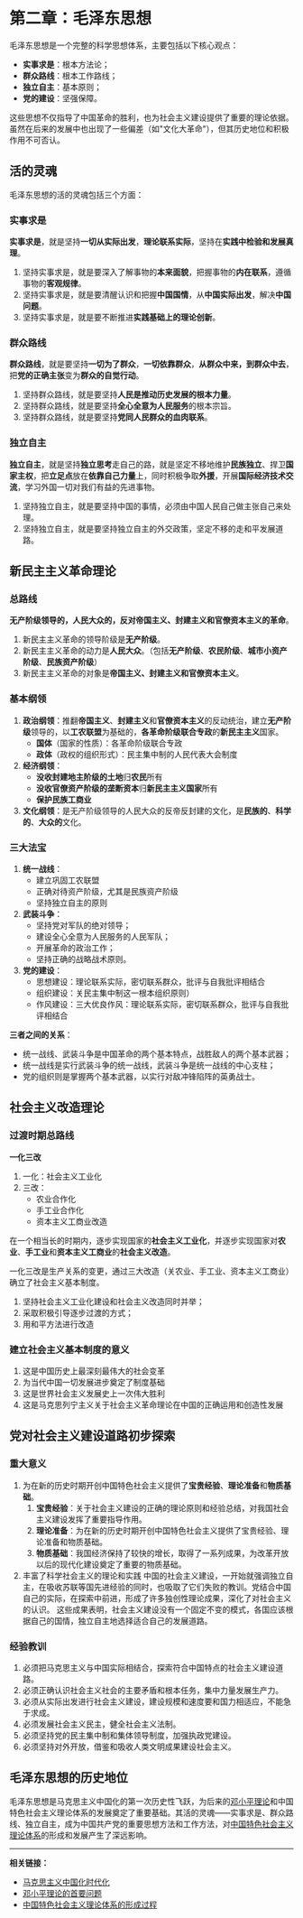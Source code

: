 # 第二章：毛泽东思想

毛泽东思想是一个完整的科学思想体系，主要包括以下核心观点：

- **实事求是**：根本方法论；
- **群众路线**：根本工作路线；
- **独立自主**：基本原则；
- **党的建设**：坚强保障。

这些思想不仅指导了中国革命的胜利，也为社会主义建设提供了重要的理论依据。虽然在后来的发展中也出现了一些偏差（如"文化大革命"），但其历史地位和积极作用不可否认。

## 活的灵魂

毛泽东思想的活的灵魂包括三个方面：

### 实事求是

**实事求是**，就是坚持**一切从实际出发**，**理论联系实际**，坚持在**实践中检验和发展真理**。

1. 坚持实事求是，就是要深入了解事物的**本来面貌**，把握事物的**内在联系**，遵循事物的**客观规律**。
2. 坚持实事求是，就是要清醒认识和把握**中国国情**，从**中国实际出发**，解决**中国问题**。
3. 坚持实事求是，就是要不断推进**实践基础上的理论创新**。

### 群众路线

**群众路线**，就是要坚持**一切为了群众**，**一切依靠群众**，**从群众中来，到群众中去**，把**党的正确主张**变为**群众的自觉行动**。

1. 坚持群众路线，就是要坚持**人民是推动历史发展的根本力量**。
2. 坚持群众路线，就是要坚持**全心全意为人民服务**的根本宗旨。
3. 坚持群众路线，就是要坚持**党同人民群众的血肉联系**。

### 独立自主

**独立自主**，就是坚持**独立思考**走自己的路，就是坚定不移地维护**民族独立**、捍卫**国家主权**，把**立足点**放在**依靠自己力量**上，同时积极争取**外援**，开展**国际经济技术交流**，学习外国一切对我们有益的先进事物。

1. 坚持独立自主，就是要坚持中国的事情，必须由中国人民自己做主张自己来处理。
2. 坚持独立自主，就是要坚持独立自主的外交政策，坚定不移的走和平发展道路。

## 新民主主义革命理论

### 总路线

**无产阶级领导的，人民大众的，反对帝国主义、封建主义和官僚资本主义的革命**。

1. 新民主主义革命的领导阶级是**无产阶级**。
2. 新民主主义革命的动力是**人民大众**。（包括**无产阶级**、**农民阶级**、**城市小资产阶级**、**民族资产阶级**）
3. 新民主主义革命的对象是**帝国主义、封建主义和官僚资本主义**。

### 基本纲领

1. **政治纲领**：推翻**帝国主义**、**封建主义**和**官僚资本主义**的反动统治，建立**无产阶级**领导的，以**工农联盟**为基础的，**各革命阶级联合专政**的**新民主主义**国家。
   - **国体**（国家的性质）：各革命阶级联合专政
   - **政体**（政权的组织形式）：民主集中制的人民代表大会制度
2. **经济纲领**：
   - **没收封建地主阶级的土地**归**农民**所有
   - **没收官僚资产阶级的垄断资本**归**新民主主义国家**所有
   - **保护民族工商业**
3. **文化纲领**：是无产阶级领导的人民大众的反帝反封建的文化，是**民族的**、**科学的**、**大众的**文化。

### 三大法宝

1. **统一战线**：
   - 建立巩固工农联盟
   - 正确对待资产阶级，尤其是民族资产阶级
   - 坚持独立自主的原则
2. **武装斗争**：
   - 坚持党对军队的绝对领导；
   - 建设全心全意为人民服务的人民军队；
   - 开展革命的政治工作；
   - 坚持正确的战略战术原则。
3. **党的建设**：
   - 思想建设：理论联系实际，密切联系群众，批评与自我批评相结合
   - 组织建设：关民主集中制这一根本组织原则）
   - 作风建设：三大优良作风：理论联系实际，密切联系群众，批评与自我批评相结合

**三者之间的关系**：

- 统一战线、武装斗争是中国革命的两个基本特点，战胜敌人的两个基本武器；
- 统一战线是实行武装斗争的统一战线，武装斗争是统一战线的中心支柱；
- 党的组织则是掌握两个基本武器，以实行对敌冲锋陷阵的英勇战士。

## 社会主义改造理论

### 过渡时期总路线
**一化三改**

1. 一化：社会主义工业化
2. 三改：
   - 农业合作化
   - 手工业合作化
   - 资本主义工商业改造

在一个相当长的时期内，逐步实现国家的**社会主义工业化**，并逐步实现国家对**农业**、**手工业**和**资本主义工商业**的**社会主义改造**。

一化三改是生产关系的变更，通过三大改造（关农业、手工业、资本主义工商业）确立了社会主义基本制度。

1. 坚持社会主义工业化建设和社会主义改造同时并举；
2. 采取积极引导逐步过渡的方式；
3. 用和平方法进行改造

### 建立社会主义基本制度的意义

1. 这是中国历史上最深刻最伟大的社会变革
2. 为当代中国一切发展进步奠定了制度基础
3. 这是世界社会主义发展史上一次伟大胜利
4. 这是马克思列宁主义关于社会主义革命理论在中国的正确运用和创造性发展

## 党对社会主义建设道路初步探索

### 重大意义

1. 为在新的历史时期开创中国特色社会主义提供了**宝贵经验**、**理论准备**和**物质基础**。
   1. **宝贵经验**：关于社会主义建设的正确的理论原则和经验总结，对我国社会主义建设发挥了重要指导作用。
   2. **理论准备**：为在新的历史时期开创中国特色社会主义提供了宝贵经验、理论准备和物质基础。
   3. **物质基础**：我国经济保持了较快的增长，取得了一系列成果，为改革开放以后的现代化建设奠定了重要的物质基础。
2. 丰富了科学社会主义的理论和实践
   中国的社会主义建设，一开始就强调独立自主，在吸收苏联等国先进经验的同时，也吸取了它们失败的教训。党结合中国自己的实际，在探索中前进，形成了许多独创性理论成果，深化了对社会主义的认识。
   这些成果表明，社会主义建设没有一个固定不变的模式，各国应该根据自己的国情，独立自主地选择适合自己的发展道路。

### 经验教训

1. 必须把马克思主义与中国实际相结合，探索符合中国特点的社会主义建设道路。
2. 必须正确认识社会主义社会的主要矛盾和根本任务，集中力量发展生产力。
3. 必须从实际出发进行社会主义建设，建设规模和速度要和国力相适应，不能急于求成。
4. 必须发展社会主义民主，健全社会主义法制。
5. 必须坚持党的民主集中制和集体领导制度，加强执政党建设。
6. 必须坚持对外开放，借鉴和吸收人类文明成果建设社会主义。

## 毛泽东思想的历史地位

毛泽东思想是马克思主义中国化的第一次历史性飞跃，为后来的[邓小平理论](04-邓小平理论.md)和中国特色社会主义理论体系的发展奠定了重要基础。其活的灵魂——实事求是、群众路线、独立自主，成为中国共产党的重要思想方法和工作方法，对[中国特色社会主义理论体系](03-中国特色社会主义理论体系.md)的形成和发展产生了深远影响。

---

**相关链接：**
- [马克思主义中国化时代化](01-导论.md#马克思主义中国化时代化)
- [邓小平理论的首要问题](04-邓小平理论.md#首要的基本的理论问题)
- [中国特色社会主义理论体系的形成过程](03-中国特色社会主义理论体系.md#形成过程) 